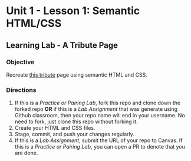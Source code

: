 # Unit 1 - Lesson 1: Semantic HTML/CSS
## Learning Lab - A Tribute Page

### Objective
Recreate [this tribute](https://github.com/The-Marcy-Lab-School/tribute-page-image/blob/main/tribute-page-image.png) page using semantic HTML and CSS.

### Directions
  1. If this is a *Practice or Pairing Lab*, fork this repo and clone down the forked repo **OR** if this is a *Lab Assignment* that was generate using Github classroom, then your repo name will end in your username. No need to fork, just clone this repo without forking it.
  2. Create your HTML and CSS files.
  3. Stage, commit, and push your changes regularly.
  4. If this is a *Lab Assignment*, submit the URL of your repo to Canvas. If this is a *Practice or Pairing Lab*, you can open a PR to denote that you are done.
